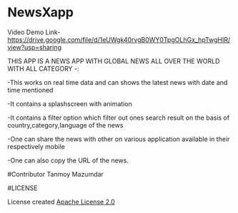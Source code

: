 # NewsXapp

Video Demo Link-https://drive.google.com/file/d/1eUWgk40rvgB0WY0TpgOLhGx_hpTwgHIR/view?usp=sharing

THIS APP IS A NEWS APP WITH GLOBAL NEWS ALL OVER THE WORLD WITH ALL CATEGORY -:

-This works on real time data and can shows the latest news with date and time mentioned

-It contains a splashscreen with animation

-It contains a filter option which filter out ones search result on the basis of country,category,language of the news

-One can share the news with other on various application available in their respectively mobile

-One can also copy the URL of the news.

#Contributor
Tanmoy Mazumdar

#LICENSE

License created [Apache License 2.0](LICENSE)
